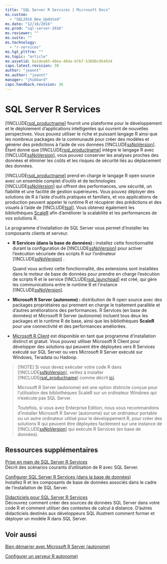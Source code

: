 ```yaml
---
title: "SQL Server R Services | Microsoft Docs"
ms.custom: 
  - "SQL2016_New_Updated"
ms.date: "12/16/2016"
ms.prod: "sql-server-2016"
ms.reviewer: ""
ms.suite: ""
ms.technology: 
  - "r-services"
ms.tgt_pltfrm: ""
ms.topic: "article"
ms.assetid: ba1dea65-40ea-484a-b767-53680c954934
caps.latest.revision: 38
author: "jeannt"
ms.author: "jeannt"
manager: "jhubbard"
caps.handback.revision: 36
---
```

# SQL Server R Services
  [!INCLUDE[rsql_productname](../../includes/rsql-productname-md.md)] fournit une plateforme pour le développement et le déploiement d’applications intelligentes qui ouvrent de nouvelles perspectives. Vous pouvez utiliser le riche et puissant langage R ainsi que les nombreux packages de la communauté pour créer des modèles et générer des prédictions à l’aide de vos données [!INCLUDE[ssNoVersion](../../includes/ssnoversion-md.md)]. Étant donné que [!INCLUDE[rsql_productname](../../includes/rsql-productname-md.md)] intègre le langage R avec [!INCLUDE[ssNoVersion](../../includes/ssnoversion-md.md)], vous pouvez conserver les analyses proches des données et éliminer les coûts et les risques de sécurité liés au déplacement des données.  
  
 [!INCLUDE[rsql_productname](../../includes/rsql-productname-md.md)] prend en charge le langage R open source avec un ensemble complet d’outils et de technologies [!INCLUDE[ssNoVersion](../../includes/ssnoversion-md.md)] qui offrent des performances, une sécurité, un fiabilité et une facilité de gestion supérieures. Vous pouvez déployer des solutions de R à l’aide d’outils pratiques et familiers, et vos applications de production peuvent appeler le runtime R et récupérer des prédictions et des visuels à l’aide de [!INCLUDE[tsql](../../includes/tsql-md.md)]. Vous obtenez également les bibliothèques [ScaleR](https://msdn.microsoft.com/microsoft-r/scaler/scaler) afin d’améliorer la scalabilité et les performances de vos solutions R.  
  
Le programme d’installation de SQL Server vous permet d’installer les composants clients et serveur.  
  
+   **R Services (dans la base de données) :** installez cette fonctionnalité durant la configuration de [!INCLUDE[ssNoVersion](../../includes/ssnoversion-md.md)] pour activer l’exécution sécurisée des scripts R sur l’ordinateur [!INCLUDE[ssNoVersion](../../includes/ssnoversion-md.md)] .  
  
     Quand vous activez cette fonctionnalité, des extensions sont installées dans le moteur de base de données pour prendre en charge l’exécution de scripts R et le service [!INCLUDE[rsql_launchpad](../../includes/rsql-launchpad-md.md)] est créé, qui gère les communications entre le runtime R et l’instance [!INCLUDE[ssNoVersion](../../includes/ssnoversion-md.md)].  
  
+   **Microsoft R Server (autonome) :** distribution de R open source avec des packages propriétaires qui prennent en charge le traitement parallèle et d’autres améliorations des performances. R Services (en base de données) et Microsoft R Server (autonome) incluent tous deux les packages et le runtime R de base, ainsi que les bibliothèques **ScaleR** pour une connectivité et des performances améliorées. 
  
+    [Microsoft R Client](https://msdn.microsoft.com/microsoft-r/index#mrc) est disponible en tant que programme d’installation distinct et gratuit.  Vous pouvez utiliser Microsoft R Client pour développer des solutions qui peuvent être déployées vers R Services exécuté sur SQL Server ou vers Microsoft R Server exécuté sur Windows, Teradata ou Hadoop. 
     

  > [!NOTE] Si vous devez exécuter votre code R dans [!INCLUDE[ssNoVersion](../../includes/ssnoversion-md.md)], veillez à installer [!INCLUDE[rsql_productname](../../includes/rsql-productname-md.md)] comme décrit [ici](../../advanced-analytics/r-services/set-up-sql-server-r-services-in-database.md).
  >  
  > Microsoft R Server \(autonome\) est une option distincte conçue pour l’utilisation des bibliothèques ScaleR sur un ordinateur Windows qui n’exécute pas SQL Server. 
>   
>  Toutefois, si vous avez Enterprise Edition, nous vous recommandons d’installer Microsoft R Server \(autonome\) sur un ordinateur portable ou un autre ordinateur utilisé pour le développement R, pour créer des solutions R qui peuvent être déployées facilement sur une instance de [!INCLUDE[ssNoVersion](../../includes/ssnoversion-md.md)] qui exécute R Services \(en base de données\).
  
## <a name="additional-resources"></a>Ressources supplémentaires  
  
 [Prise en main de SQL Server R Services](../../advanced-analytics/r-services/getting-started-with-sql-server-r-services.md)   
 Décrit des scénarios courants d’utilisation de R avec SQL Server.  
  
[Configurer SQL Server R Services (dans la base de données)](../../advanced-analytics/r-services/set-up-sql-server-r-services-in-database.md)  
Installez R et les composants de base de données associés dans le cadre de l’installation de SQL Server.  
  
[Didacticiels pour SQL Server R Services](../../advanced-analytics/r-services/sql-server-r-services-tutorials.md)  
Découvrez comment créer des sources de données SQL Server dans votre code R et comment utiliser des contextes de calcul à distance. D’autres didacticiels destinés aux développeurs SQL illustrent comment former et déployer un modèle R dans SQL Server.  
  
## <a name="see-also"></a>Voir aussi  
  
 [Bien démarrer avec Microsoft R Server &#40;autonome&#41;](../../advanced-analytics/r-services/getting-started-with-microsoft-r-server-standalone.md)  
 
 [Configurer un serveur R autonome)](../../advanced-analytics/r-services/create-a-standalone-r-server.md) 
  
